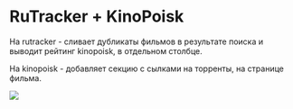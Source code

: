 RuTracker + KinoPoisk
============================

На rutracker - сливает дубликаты фильмов в результате поиска и выводит рейтинг kinopoisk, в отдельном столбце.

На kinopoisk - добавляет секцию с сылками на торренты, на странице фильма.

[![][logo]][userjs-url]

[userjs-url]: https://github.com/korchasa/rutracker-kinopoisk/raw/master/rutracker.user.js
[logo]: http://image.prntscr.com/image/4c831c9016cb4711af8ab0a967fad830.png

